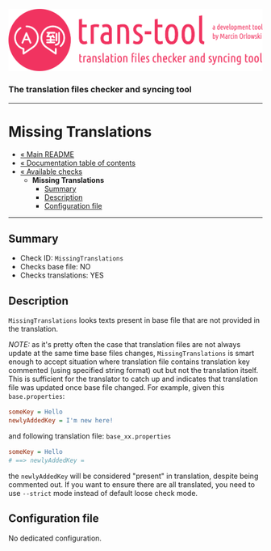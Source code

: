 ![trans-tool logo](../../artwork/trans-tool-logo.png)

### The translation files checker and syncing tool ###

---

# Missing Translations #

* [« Main README](../../README.md)
* [« Documentation table of contents](../README.md)
* [« Available checks](README.md)
  * **Missing Translations**
    * [Summary](#summary)
    * [Description](#description)
    * [Configuration file](#configuration-file)

---

## Summary ##

* Check ID: `MissingTranslations`
* Checks base file: NO
* Checks translations: YES

## Description ##

`MissingTranslations` looks texts present in base file that are not provided in the translation.

*NOTE:* as it's pretty often the case that translation files are not always update at the same time
base files changes, `MissingTranslations` is smart enough to accept situation where translation file
contains translation key commented (using specified string format) out but not the translation
itself. This is sufficient for the translator to catch up and indicates that translation file was
updated once base file changed. For example, given this `base.properties`:

```ini
someKey = Hello
newlyAddedKey = I'm new here!
```

and following translation file: `base_xx.properties`

```ini
someKey = Hello
# ==> newlyAddedKey =
```

the `newlyAddedKey` will be considered "present" in translation, despite being commented out. If you
want to ensure there are all translated, you need to use `--strict` mode instead of default loose
check mode.

## Configuration file ##

No dedicated configuration.
